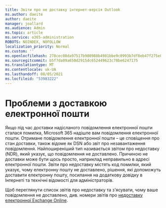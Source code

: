 ```yaml
---
title: Звіти про не доставку інтернет-версія Outlook
ms.author: daeite
author: daeite
manager: joallard
ms.audience: Admin
ms.topic: article
ms.service: o365-administration
ROBOTS: NOINDEX, NOFOLLOW
localization_priority: Normal
ms.custom: ''
ms.openlocfilehash: 278cec08da97517b980988b4981bbe9c0993b7df8eb47f275e8bb5572495916d
ms.sourcegitcommit: b5f7da89a650d2915dc652449623c78be6247175
ms.translationtype: MT
ms.contentlocale: uk-UA
ms.lasthandoff: 08/05/2021
ms.locfileid: "53983222"
---
```

# <a name="issues-with-email-delivery"></a>Проблеми з доставкою електронної пошти

Якщо під час доставки надісланого повідомлення електронної пошти сталася помилка, Microsoft 365 надішле вам повідомлення електронної пошти. Отримане повідомлення електронної пошти – це сповіщення про стан доставки, також відоме як DSN або звіт про незавантаження повідомлення. Найпоширеніший тип називається звітом про недоставку (NDR), який указує, що повідомлення не доставлено. Причиною не доставки може бути щось просто, наприклад неправильно в адресі електронної пошти. Звіти про недоставку містять код помилки, який указує, чому електронну пошту не доставлено, рішення, які допоможуть доставити електронну пошту, посилання на додаткову довідку в Інтернеті та технічні відомості для адміністраторів.

Щоб переглянути список звітів про недоставку та з'ясувати, чому ваше повідомлення не доставлено, див. номери звітів про [недоставку електронної Exchange Online](https://docs.microsoft.com/exchange/mail-flow-best-practices/non-delivery-reports-in-exchange-online/non-delivery-reports-in-exchange-online).